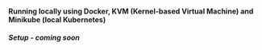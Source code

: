 #### Running locally using Docker, KVM (Kernel-based Virtual Machine) and Minikube (local Kubernetes)

##### Setup - coming soon
